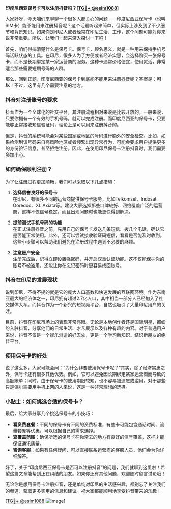 **印度尼西亚保号卡可以注册抖音吗？[[TG💪+ @esim1088](https://t.me/s/esim1088)]**

大家好呀，今天咱们来聊聊一个很多人都关心的问题——印度尼西亚保号卡（也叫SIM卡）能不能用来注册抖音呢？这个话题听起来简单，但实际上涉及到了不少细节和背景知识。如果你是印尼人或者经常在印尼生活、工作，这个问题可能对你来说非常重要。所以，让我们一起来深入探讨一下吧！

首先，咱们得搞清楚什么是保号卡。保号卡，顾名思义，就是一种用来保持手机号码活跃状态的工具。在印尼，很多人为了方便或者经济实惠，会选择购买一张保号卡，而不是长期绑定某一家运营商的服务。这种卡通常价格便宜，使用灵活，非常适合那些需要短期号码的人群。

那么，回到正题，印度尼西亚的保号卡到底能不能用来注册抖音呢？答案是：**可以**！不过，这里有几个需要注意的地方。

### 抖音对注册账号的要求

抖音作为一个全球化的社交平台，其注册流程相对来说是比较开放的。一般来说，只要你拥有一个有效的手机号码，就可以完成注册。而印度尼西亚的保号卡，只要能够正常接收短信验证码，理论上是可以用来注册抖音的。

但是，抖音的系统可能会对某些国家或地区的号码进行额外的安全检查。比如，如果检测到该号码来自高风险地区或者频繁出现异常行为，可能会要求用户提供更多的身份验证信息，甚至拒绝注册。因此，在使用印尼保号卡注册抖音时，我们需要多加小心。

### 如何确保顺利注册？

为了让注册过程更加顺畅，我们可以采取以下几点措施：

1. **选择信誉良好的保号卡**  
   在印尼，有很多不同的运营商提供保号卡服务，比如Telkomsel、Indosat Ooredoo、XL Axiata等。建议大家选择那些口碑较好、网络覆盖广泛的运营商，这样不仅信号稳定，而且出现问题时也能更快得到解决。

2. **提前测试手机号码的功能**  
   在正式注册抖音之前，先用自己的保号卡发送几条短信、拨几个电话，确认它是否能正常使用。此外，还可以尝试接收验证码短信，看看是否能及时收到。这些小步骤可以帮助我们避免在注册过程中遇到不必要的麻烦。

3. **注意账户安全**  
   注册完成后，记得立即设置强密码，并开启双重认证功能。这不仅能保护你的账号不被盗用，还能让你在忘记密码时更容易找回账号。

### 抖音在印尼的发展现状

说到印尼，不得不提的就是它的庞大人口基数和快速发展的互联网环境。作为东南亚最大的经济体之一，印尼拥有超过2.7亿人口，其中相当一部分人已经加入了社交媒体大军。而抖音作为一个新兴的短视频平台，自然也吸引了大量印尼用户的关注。

目前，抖音在印尼市场上的表现非常亮眼。无论是本地创作者还是国际明星，都纷纷入驻抖音，分享他们的日常生活、才艺展示以及各种有趣的内容。对于普通用户来说，抖音不仅是一个娱乐消遣的好去处，更是一个学习新知识、结识新朋友的绝佳平台。

### 使用保号卡的好处

说了这么多，大家可能会问：“为什么非要使用保号卡呢？”其实，除了经济实惠之外，保号卡还有很多其他优势。例如，它可以避免因长期绑定某家运营商而导致的高额账单；同时，由于保号卡的使用期限较短，也不容易被遗忘或滥用。对于那些只是偶尔需要用手机上网的人来说，这是一种非常理想的选择。

### 小贴士：如何挑选合适的保号卡？

最后，给大家分享几个挑选保号卡的小技巧：

- **看资费套餐**：不同的保号卡有不同的资费标准，有些卡可能包含通话时间、流量套餐等优惠，可以根据自己的需求选择。
- **查覆盖范围**：确保所选的保号卡在你常去的地方有良好的信号覆盖，这样才能保证通讯质量。
- **咨询客服**：如果有任何疑问，可以直接联系运营商的客服人员，他们会为你详细解答。

好了，关于“印度尼西亚保号卡是否可以注册抖音”的问题，我们就聊到这里啦！希望这篇文章能帮到正在纠结的朋友。如果你还有其他问题，欢迎随时留言讨论哦！

无论你是想用保号卡注册抖音，还是单纯对印尼的生活感兴趣，都别忘了关注我们的频道，获取更多实用的信息和建议。祝大家都能顺利地享受抖音带来的乐趣！

[[TG💪+ @esim1088](https://t.me/s/esim1088) ![Image](https://i.postimg.cc/4NQfJmqS/Snipaste-2025-05-13-00-14-12.png)]